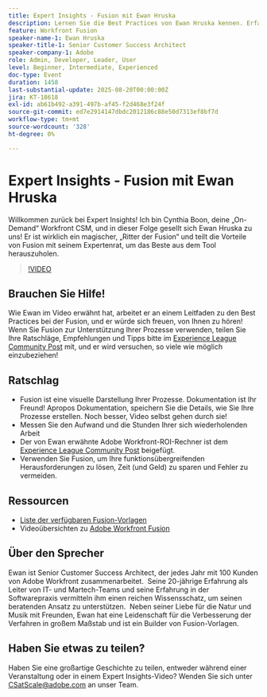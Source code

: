 ```yaml
---
title: Expert Insights - Fusion mit Ewan Hruska
description: Lernen Sie die Best Practices von Ewan Hruska kennen. Erfahren Sie, wie Sie Workflows mit Adobe Workfront Fusion dokumentieren, optimieren und skalieren können, um Effizienz zu erzielen.
feature: Workfront Fusion
speaker-name-1: Ewan Hruska
speaker-title-1: Senior Customer Success Architect
speaker-company-1: Adobe
role: Admin, Developer, Leader, User
level: Beginner, Intermediate, Experienced
doc-type: Event
duration: 1458
last-substantial-update: 2025-08-20T00:00:00Z
jira: KT-18618
exl-id: ab61b492-a391-497b-af45-f2d468e3f24f
source-git-commit: ed7e2914147dbdc2012186c88e50d7313ef8bf7d
workflow-type: tm+mt
source-wordcount: '328'
ht-degree: 0%

---
```


# Expert Insights - Fusion mit Ewan Hruska

Willkommen zurück bei Expert Insights!  Ich bin Cynthia Boon, deine „On-Demand“ Workfront CSM, und in dieser Folge gesellt sich Ewan Hruska zu uns! Er ist wirklich ein magischer, „Ritter der Fusion“ und teilt die Vorteile von Fusion mit seinem Expertenrat, um das Beste aus dem Tool herauszuholen.

>[!VIDEO](https://video.tv.adobe.com/v/3469896/?learn=on&enablevpops)

## Brauchen Sie Hilfe!

Wie Ewan im Video erwähnt hat, arbeitet er an einem Leitfaden zu den Best Practices bei der Fusion, und er würde sich freuen, von Ihnen zu hören!  Wenn Sie Fusion zur Unterstützung Ihrer Prozesse verwenden, teilen Sie Ihre Ratschläge, Empfehlungen und Tipps bitte im [Experience League Community Post](https://experienceleaguecommunities.adobe.com/t5/workfront-discussions/video-february-2024-workfront-expert-insights-fusion-with-ewan/td-p/657114) mit, und er wird versuchen, so viele wie möglich einzubeziehen!

## Ratschlag

* Fusion ist eine visuelle Darstellung Ihrer Prozesse. Dokumentation ist Ihr Freund! Apropos Dokumentation, speichern Sie die Details, wie Sie Ihre Prozesse erstellen.  Noch besser, Video selbst gehen durch sie!
* Messen Sie den Aufwand und die Stunden Ihrer sich wiederholenden Arbeit
* Der von Ewan erwähnte Adobe Workfront-ROI-Rechner ist dem [Experience League Community Post](https://experienceleaguecommunities.adobe.com/t5/workfront-discussions/video-february-2024-workfront-expert-insights-fusion-with-ewan/td-p/657114) beigefügt.
* Verwenden Sie Fusion, um Ihre funktionsübergreifenden Herausforderungen zu lösen, Zeit (und Geld) zu sparen und Fehler zu vermeiden.

## Ressourcen

* [Liste der verfügbaren Fusion-Vorlagen](https://experienceleague.adobe.com/docs/workfront/using/adobe-workfront-fusion/scenarios-in-fusion/fusion-scenario-templates/currently-available-fusion-templates.html?lang=en)
* Videoübersichten zu [Adobe Workfront Fusion](https://experienceleague.adobe.com/docs/workfront/using/adobe-workfront-fusion/get-started-with-workfront-fusion/fusion-basics-videos.html?lang=en)

## Über den Sprecher

Ewan ist Senior Customer Success Architect, der jedes Jahr mit 100 Kunden von Adobe Workfront zusammenarbeitet.  Seine 20-jährige Erfahrung als Leiter von IT- und Martech-Teams und seine Erfahrung in der Softwarepraxis vermitteln ihm einen reichen Wissensschatz, um seinen beratenden Ansatz zu unterstützen.  Neben seiner Liebe für die Natur und Musik mit Freunden, Ewan hat eine Leidenschaft für die Verbesserung der Verfahren in großem Maßstab und ist ein Builder von Fusion-Vorlagen.

## Haben Sie etwas zu teilen?

Haben Sie eine großartige Geschichte zu teilen, entweder während einer Veranstaltung oder in einem Expert Insights-Video? Wenden Sie sich unter [CSatScale@adobe.com](mailto:CSatScale@adobe.com) an unser Team.

